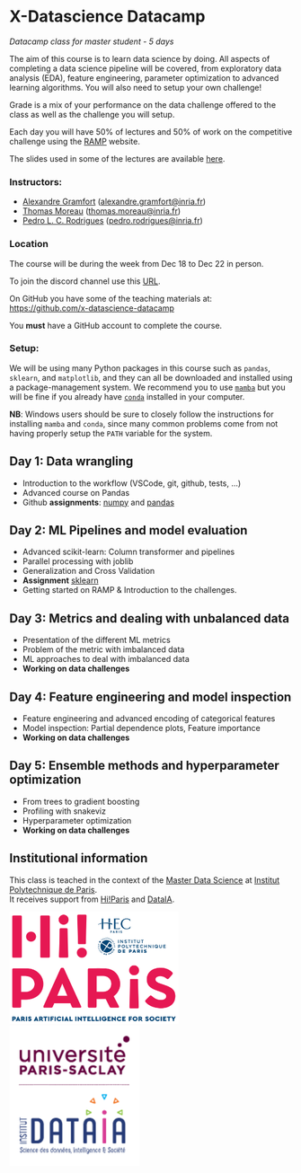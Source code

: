 # X-Datascience Datacamp

*Datacamp class for master student - 5 days*

The aim of this course is to learn data science by doing. All aspects of completing a data science pipeline will be covered, from exploratory data analysis (EDA), feature engineering, parameter optimization to advanced learning algorithms. You will also need to setup your own challenge!

Grade is a mix of your performance on the data challenge offered to the class as well as the challenge you will setup.

Each day you will have 50% of lectures and 50% of work on the competitive challenge using the [RAMP](https://ramp.studio/) website.

The slides used in some of the lectures are available [here](https://drive.google.com/drive/folders/1JvosHOvskofoBgf3CKLaQ72F_UET9aVX?usp=sharing).

### Instructors:

- [Alexandre Gramfort](http://alexandre.gramfort.net) (alexandre.gramfort@inria.fr)
- [Thomas Moreau](https://tommoral.github.io/about.html) (thomas.moreau@inria.fr)
- [Pedro L. C. Rodrigues](https://plcrodrigues.github.io/) (pedro.rodrigues@inria.fr)

### Location

The course will be during the week from Dec 18 to Dec 22 in person.

To join the discord channel use this [URL](https://discord.gg/Y3sehfFM).

On GitHub you have some of the teaching materials at: https://github.com/x-datascience-datacamp

You **must** have a GitHub account to complete the course.

### Setup:

We will be using many Python packages in this course such as `pandas`, 
`sklearn`, and `matplotlib`, and they can all be downloaded and installed using
a package-management system. We recommend you to use [`mamba`](https://mamba.readthedocs.io/)
but you will be fine if you already have [`conda`](https://docs.conda.io/en/latest/) 
installed in your computer.

**NB**: Windows users should be sure to closely follow the instructions for 
installing `mamba` and `conda`, since many common problems come from not having 
properly setup the `PATH` variable for the system.

## Day 1: Data wrangling

- Introduction to the workflow (VSCode, git, github, tests, ...)
- Advanced course on Pandas
- Github **assignments**: [numpy](https://github.com/x-datascience-datacamp/datacamp-assignment-numpy) and [pandas](https://github.com/x-datascience-datacamp/datacamp-assignment-pandas)

## Day 2: ML Pipelines and model evaluation

- Advanced scikit-learn: Column transformer and pipelines
- Parallel processing with joblib
- Generalization and Cross Validation
- **Assignment** [sklearn](https://github.com/x-datascience-datacamp/datacamp-assignment-sklearn)
- Getting started on RAMP & Introduction to the challenges.

## Day 3: Metrics and dealing with unbalanced data

- Presentation of the different ML metrics
- Problem of the metric with imbalanced data
- ML approaches to deal with imbalanced data
- **Working on data challenges**

## Day 4: Feature engineering and model inspection

- Feature engineering and advanced encoding of categorical features
- Model inspection: Partial dependence plots, Feature importance
- **Working on data challenges**

## Day 5: Ensemble methods and hyperparameter optimization

- From trees to gradient boosting
- Profiling with snakeviz
- Hyperparameter optimization
- **Working on data challenges**

## Institutional information

This class is teached in the context of the [Master Data Science](https://www.ip-paris.fr/en/education/masters/applied-mathematics-and-statistics-program/master-year-2-data-science) at [Institut Polytechnique de Paris](https://www.ip-paris.fr/).  
It receives support from [Hi!Paris](https://www.hi-paris.fr/) and [DataIA](https://www.dataia.eu/).

<img src="images/logo-hi-paris-retina.png" height="200px"></img>
<img src="images/DATAIA-v.png" height="250px"></img>

